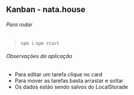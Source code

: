 ## Kanban - nata.house

###### Para rodar

> `npm i`
> `npm start`

###### Observações da aplicação

- Para editar um tarefa clique no card
- Para mover as tarefas basta arrastar e soltar
- Os dados estão sendo salvos do LocalStorade
